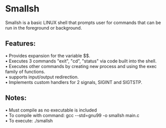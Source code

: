 # Smallsh

Smallsh is a basic LINUX shell that prompts user for commands that can be run in the foreground or background.

## Features:

• Provides expansion for the variable $$. </br>
• Executes 3 commands "exit", "cd", "status" via code built into
the shell. </br>
• Executes other commands by creating new process and using the exec family of functions.</br>
• supports input/output redirection.</br>
• Implements custom handlers for 2 signals, SIGINT and SIGTSTP.</br>

## Notes:

• Must compile as no executable is included</br>
• To compile with command:
gcc --std=gnu99 -o smallsh main.c</br>
• To execute:
./smallsh
